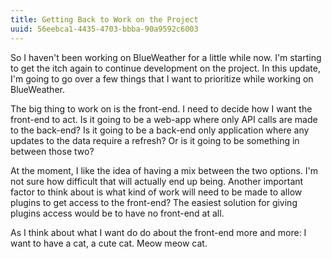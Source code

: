 ```yaml
---
title: Getting Back to Work on the Project
uuid: 56eebca1-4435-4703-bbba-90a9592c6003
---
```


So I haven't been working on BlueWeather for a little while now. I'm starting
to get the itch again to continue development on the project. In this update,
I'm going to go over a few things that I want to prioritize while working on 
BlueWeather.

The big thing to work on is the front-end. I need to decide how I want the 
front-end to act. Is it going to be a web-app where only API calls are made to 
the back-end? Is it going to be a back-end only application where any updates 
to the data require a refresh? Or is it going to be something in between those 
two?

At the moment, I like the idea of having a mix between the two options. I'm 
not sure how difficult that will actually end up being. Another important 
factor to think about is what kind of work will need to be made to allow 
plugins to get access to the front-end? The easiest solution for giving 
plugins access would be to have no front-end at all.

As I think about what I want do do about the front-end more and more: I want 
to have a cat, a cute cat. Meow meow cat. 